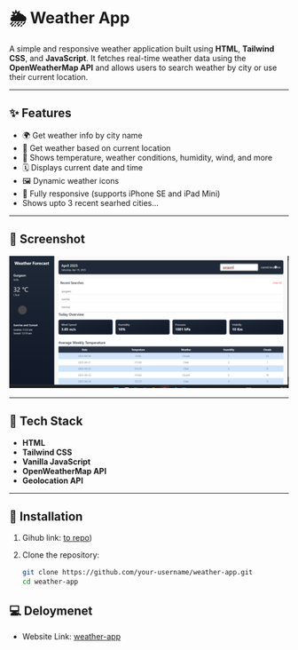 # 🌦️ Weather App

A simple and responsive weather application built using **HTML**, **Tailwind CSS**, and **JavaScript**. It fetches real-time weather data using the **OpenWeatherMap API** and allows users to search weather by city or use their current location.

---

## ✨ Features

- 🌍 Get weather info by city name
- 📍 Get weather based on current location
- 🧭 Shows temperature, weather conditions, humidity, wind, and more
- 🗓 Displays current date and time
- 🖼 Dynamic weather icons
- 📱 Fully responsive (supports iPhone SE and iPad Mini)
- Shows upto 3 recent searhed cities...

---

## 📸 Screenshot

![Weather App Screenshot](./public/image.png)

---

## 🚀 Tech Stack

- **HTML**
- **Tailwind CSS**
- **Vanilla JavaScript**
- **OpenWeatherMap API**
- **Geolocation API**

---

## 🔧 Installation
1. Gihub link:
    [to repo](https://nav-weath.netlify.app/))
2. Clone the repository:
    
   ```bash
   git clone https://github.com/your-username/weather-app.git
   cd weather-app

## 💻 Deloymenet
- Website Link:
  [weather-app](https://nav-weath.netlify.app/)
